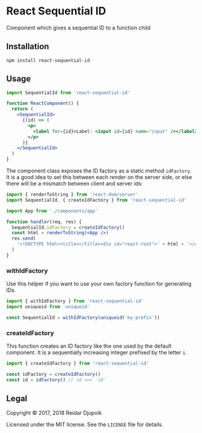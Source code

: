 # React Sequential ID

Component which gives a sequential ID to a function child

## Installation

```
npm install react-sequential-id
```

## Usage

```jsx
import SequentialId from 'react-sequential-id'

function ReactComponent() {
  return (
    <SequentialId>
      {(id) => (
        <p>
          <label for={id}>Label: <input id={id} name="input" /></label>
        </p>
      )}
    </SequentialId>
  )
}
```

The component class exposes the ID factory as a static method `idFactory`. It is
a good idea to set this between each render on the server side, or else there
will be a mismatch between client and server ids:

```jsx
import { renderToString } from 'react-dom/server'
import SequentialId, { createIdFactory } from 'react-sequential-id'

import App from './components/app'

function handler(req, res) {
  SequentialId.idFactory = createIdFactory()
  const html = renderToString(<App />)
  res.send(
    '<!DOCTYPE html><title></title><div id="react-root">' + html + '</div>'
  )
}
```

### withIdFactory

Use this helper if you want to use your own factory function for generating
IDs.

```javascript
import { withIdFactory } from 'react-sequential-id'
import uniqueid from 'uniqueid'

const SequentialId = withIdFactory(uniqueid('my-prefix'))
```

### createIdFactory

This function creates an ID factory like the one used by the default component.
It is a sequentially increasing integer prefixed by the letter `i`.

```javascript
import { createIdFactory } from 'react-sequential-id'

const idFactory = createIdFactory()
const id = idFactory() // id === 'i0'
```

## Legal

Copyright © 2017, 2018 Reidar Djupvik

Licensed under the MIT license. See the `LICENSE` file for details.
